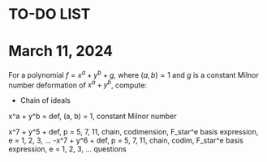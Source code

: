 
# TO-DO LIST

# March 11, 2024

For a polynomial $f = x^a + y^b + g$, where $(a, b) = 1$ and $g$ is a constant Milnor number deformation of $x^a + y^b$, compute:
* Chain of ideals 

x^a + y^b = def, (a, b) = 1, constant Milnor number

x^7 + y^5 + def, p = 5, 7, 11, chain, codimension, F_star^e basis expression, e = 1, 2, 3, ...
-x^7 + y^6 + def, p = 5, 7, 11, chain, codim, F_star^e basis expression, e = 1, 2, 3, ...
questions
